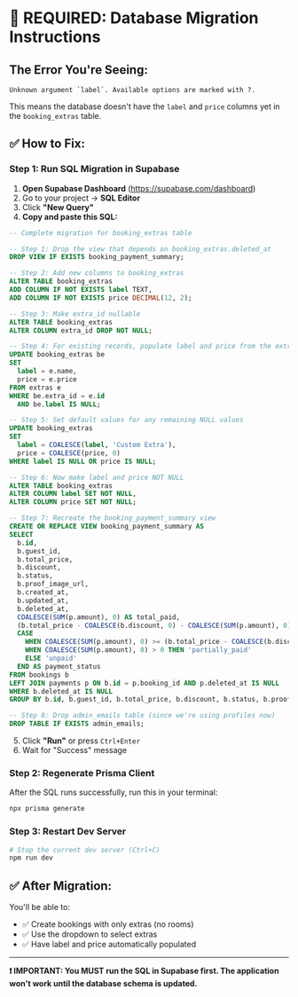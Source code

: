 # 🚨 REQUIRED: Database Migration Instructions

## The Error You're Seeing:
```
Unknown argument `label`. Available options are marked with ?.
```

This means the database doesn't have the `label` and `price` columns yet in the `booking_extras` table.

## ✅ How to Fix:

### Step 1: Run SQL Migration in Supabase

1. **Open Supabase Dashboard** (https://supabase.com/dashboard)
2. Go to your project → **SQL Editor**
3. Click **"New Query"**
4. **Copy and paste this SQL:**

```sql
-- Complete migration for booking_extras table

-- Step 1: Drop the view that depends on booking_extras.deleted_at
DROP VIEW IF EXISTS booking_payment_summary;

-- Step 2: Add new columns to booking_extras
ALTER TABLE booking_extras 
ADD COLUMN IF NOT EXISTS label TEXT,
ADD COLUMN IF NOT EXISTS price DECIMAL(12, 2);

-- Step 3: Make extra_id nullable
ALTER TABLE booking_extras 
ALTER COLUMN extra_id DROP NOT NULL;

-- Step 4: For existing records, populate label and price from the extras table
UPDATE booking_extras be
SET 
  label = e.name,
  price = e.price
FROM extras e
WHERE be.extra_id = e.id
  AND be.label IS NULL;

-- Step 5: Set default values for any remaining NULL values
UPDATE booking_extras
SET 
  label = COALESCE(label, 'Custom Extra'),
  price = COALESCE(price, 0)
WHERE label IS NULL OR price IS NULL;

-- Step 6: Now make label and price NOT NULL
ALTER TABLE booking_extras 
ALTER COLUMN label SET NOT NULL,
ALTER COLUMN price SET NOT NULL;

-- Step 7: Recreate the booking_payment_summary view
CREATE OR REPLACE VIEW booking_payment_summary AS
SELECT 
  b.id,
  b.guest_id,
  b.total_price,
  b.discount,
  b.status,
  b.proof_image_url,
  b.created_at,
  b.updated_at,
  b.deleted_at,
  COALESCE(SUM(p.amount), 0) AS total_paid,
  (b.total_price - COALESCE(b.discount, 0) - COALESCE(SUM(p.amount), 0)) AS remaining_balance,
  CASE 
    WHEN COALESCE(SUM(p.amount), 0) >= (b.total_price - COALESCE(b.discount, 0)) THEN 'fully_paid'
    WHEN COALESCE(SUM(p.amount), 0) > 0 THEN 'partially_paid'
    ELSE 'unpaid'
  END AS payment_status
FROM bookings b
LEFT JOIN payments p ON b.id = p.booking_id AND p.deleted_at IS NULL
WHERE b.deleted_at IS NULL
GROUP BY b.id, b.guest_id, b.total_price, b.discount, b.status, b.proof_image_url, b.created_at, b.updated_at, b.deleted_at;

-- Step 8: Drop admin_emails table (since we're using profiles now)
DROP TABLE IF EXISTS admin_emails;
```

5. Click **"Run"** or press `Ctrl+Enter`
6. Wait for "Success" message

### Step 2: Regenerate Prisma Client

After the SQL runs successfully, run this in your terminal:

```bash
npx prisma generate
```

### Step 3: Restart Dev Server

```bash
# Stop the current dev server (Ctrl+C)
npm run dev
```

## ✅ After Migration:

You'll be able to:
- ✅ Create bookings with only extras (no rooms)
- ✅ Use the dropdown to select extras
- ✅ Have label and price automatically populated

---

**❗ IMPORTANT: You MUST run the SQL in Supabase first. The application won't work until the database schema is updated.**

